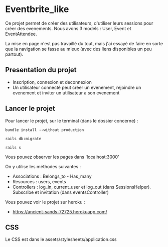 # Eventbrite_like

Ce projet permet de créer des utilisateurs, d'utiliser leurs sessions pour créer des evenements.
Nous avons 3 models : User, Event et EventAttendee.

La mise en page n'est pas travaillé du tout, mais j'ai essayé de faire en sorte que la navigation se fasse au mieux (avec des liens disponibles un peu partout).

## Presentation du projet
* Inscription, connexion et deconnexion
* Un utilisateur connecté peut créer un evenement, rejoindre un evenement et inviter un utilisateur a son evenement

## Lancer le projet
Pour lancer le projet, sur le terminal (dans le dossier concerne) :
```
bundle install --without production
```

```
rails db:migrate
```

```
rails s
```

Vous pouvez observer les pages dans 'localhost:3000'

On y utilise les méthodes suivantes :

* Associations : Belongs_to - Has_many
* Resources : users, events
* Controllers : log_in, current_user et log_out (dans SessionsHelper). Subscribe et invitation (dans eventsController)

Vous pouvez voir le projet sur heroku : 

* https://ancient-sands-72725.herokuapp.com/

## CSS
Le CSS est dans le assets/stylesheets/application.css
